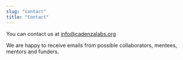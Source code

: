```yaml
---
slug: "contact"
title: "Contact"
---
```


You can contact us at info@cadenzalabs.org

We are happy to receive emails from possible collaborators, mentees, mentors and funders.
